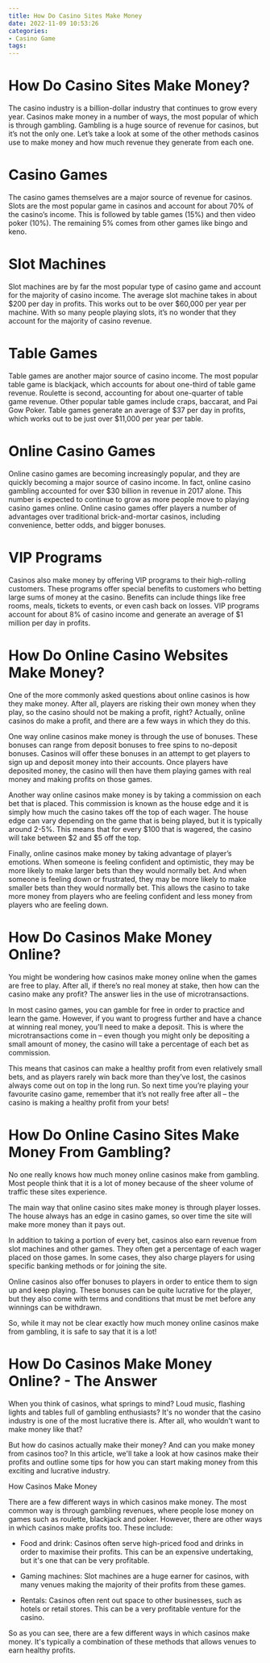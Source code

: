 ```yaml
---
title: How Do Casino Sites Make Money
date: 2022-11-09 10:53:26
categories:
- Casino Game
tags:
---
```



#  How Do Casino Sites Make Money?

The casino industry is a billion-dollar industry that continues to grow every year. Casinos make money in a number of ways, the most popular of which is through gambling. Gambling is a huge source of revenue for casinos, but it’s not the only one. Let’s take a look at some of the other methods casinos use to make money and how much revenue they generate from each one.

# Casino Games

The casino games themselves are a major source of revenue for casinos. Slots are the most popular game in casinos and account for about 70% of the casino’s income. This is followed by table games (15%) and then video poker (10%). The remaining 5% comes from other games like bingo and keno.

# Slot Machines

Slot machines are by far the most popular type of casino game and account for the majority of casino income. The average slot machine takes in about $200 per day in profits. This works out to be over $60,000 per year per machine. With so many people playing slots, it’s no wonder that they account for the majority of casino revenue.

# Table Games

Table games are another major source of casino income. The most popular table game is blackjack, which accounts for about one-third of table game revenue. Roulette is second, accounting for about one-quarter of table game revenue. Other popular table games include craps, baccarat, and Pai Gow Poker. Table games generate an average of $37 per day in profits, which works out to be just over $11,000 per year per table.

# Online Casino Games

Online casino games are becoming increasingly popular, and they are quickly becoming a major source of casino income. In fact, online casino gambling accounted for over $30 billion in revenue in 2017 alone. This number is expected to continue to grow as more people move to playing casino games online. Online casino games offer players a number of advantages over traditional brick-and-mortar casinos, including convenience, better odds, and bigger bonuses.

# VIP Programs

Casinos also make money by offering VIP programs to their high-rolling customers. These programs offer special benefits to customers who betting large sums of money at the casino. Benefits can include things like free rooms, meals, tickets to events, or even cash back on losses. VIP programs account for about 8% of casino income and generate an average of $1 million per day in profits.

#  How Do Online Casino Websites Make Money?

One of the more commonly asked questions about online casinos is how they make money. After all, players are risking their own money when they play, so the casino should not be making a profit, right? Actually, online casinos do make a profit, and there are a few ways in which they do this.

One way online casinos make money is through the use of bonuses. These bonuses can range from deposit bonuses to free spins to no-deposit bonuses. Casinos will offer these bonuses in an attempt to get players to sign up and deposit money into their accounts. Once players have deposited money, the casino will then have them playing games with real money and making profits on those games.

Another way online casinos make money is by taking a commission on each bet that is placed. This commission is known as the house edge and it is simply how much the casino takes off the top of each wager. The house edge can vary depending on the game that is being played, but it is typically around 2-5%. This means that for every $100 that is wagered, the casino will take between $2 and $5 off the top.

Finally, online casinos make money by taking advantage of player’s emotions. When someone is feeling confident and optimistic, they may be more likely to make larger bets than they would normally bet. And when someone is feeling down or frustrated, they may be more likely to make smaller bets than they would normally bet. This allows the casino to take more money from players who are feeling confident and less money from players who are feeling down.

#  How Do Casinos Make Money Online?

You might be wondering how casinos make money online when the games are free to play. After all, if there’s no real money at stake, then how can the casino make any profit? The answer lies in the use of microtransactions.

In most casino games, you can gamble for free in order to practice and learn the game. However, if you want to progress further and have a chance at winning real money, you’ll need to make a deposit. This is where the microtransactions come in – even though you might only be depositing a small amount of money, the casino will take a percentage of each bet as commission.

This means that casinos can make a healthy profit from even relatively small bets, and as players rarely win back more than they’ve lost, the casinos always come out on top in the long run. So next time you’re playing your favourite casino game, remember that it’s not really free after all – the casino is making a healthy profit from your bets!

#  How Do Online Casino Sites Make Money From Gambling?

No one really knows how much money online casinos make from gambling. Most people think that it is a lot of money because of the sheer volume of traffic these sites experience.

The main way that online casino sites make money is through player losses. The house always has an edge in casino games, so over time the site will make more money than it pays out.

In addition to taking a portion of every bet, casinos also earn revenue from slot machines and other games. They often get a percentage of each wager placed on those games. In some cases, they also charge players for using specific banking methods or for joining the site.

Online casinos also offer bonuses to players in order to entice them to sign up and keep playing. These bonuses can be quite lucrative for the player, but they also come with terms and conditions that must be met before any winnings can be withdrawn.

So, while it may not be clear exactly how much money online casinos make from gambling, it is safe to say that it is a lot!

#  How Do Casinos Make Money Online? - The Answer

When you think of casinos, what springs to mind? Loud music, flashing lights and tables full of gambling enthusiasts? It's no wonder that the casino industry is one of the most lucrative there is. After all, who wouldn't want to make money like that?

But how do casinos actually make their money? And can you make money from casinos too? In this article, we'll take a look at how casinos make their profits and outline some tips for how you can start making money from this exciting and lucrative industry.

How Casinos Make Money

There are a few different ways in which casinos make money. The most common way is through gambling revenues, where people lose money on games such as roulette, blackjack and poker. However, there are other ways in which casinos make profits too. These include:

- Food and drink: Casinos often serve high-priced food and drinks in order to maximise their profits. This can be an expensive undertaking, but it's one that can be very profitable.

- Gaming machines: Slot machines are a huge earner for casinos, with many venues making the majority of their profits from these games.

- Rentals: Casinos often rent out space to other businesses, such as hotels or retail stores. This can be a very profitable venture for the casino.

So as you can see, there are a few different ways in which casinos make money. It's typically a combination of these methods that allows venues to earn healthy profits.